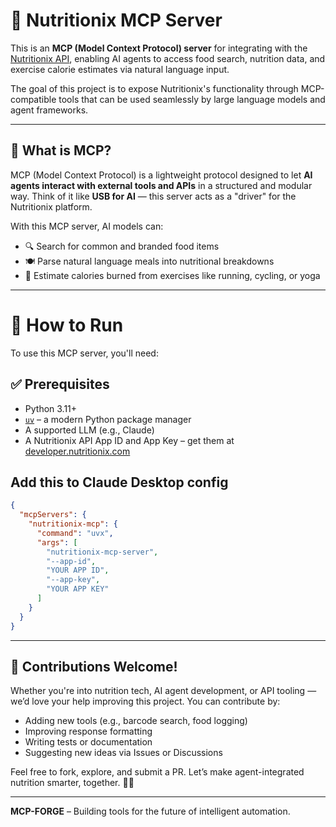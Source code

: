 # 🥦 Nutritionix MCP Server

This is an **MCP (Model Context Protocol) server** for integrating with the [Nutritionix API](https://developer.nutritionix.com/), enabling AI agents to access food search, nutrition data, and exercise calorie estimates via natural language input.

The goal of this project is to expose Nutritionix's functionality through MCP-compatible tools that can be used seamlessly by large language models and agent frameworks.

---

## 🧠 What is MCP?

MCP (Model Context Protocol) is a lightweight protocol designed to let **AI agents interact with external tools and APIs** in a structured and modular way. Think of it like **USB for AI** — this server acts as a "driver" for the Nutritionix platform.

With this MCP server, AI models can:

- 🔍 Search for common and branded food items  
- 🍽️ Parse natural language meals into nutritional breakdowns  
- 🏃 Estimate calories burned from exercises like running, cycling, or yoga

---

# 🚀 How to Run

To use this MCP server, you'll need:

## ✅ Prerequisites

- Python 3.11+
- [`uv`](https://github.com/astral-sh/uv) – a modern Python package manager
- A supported LLM (e.g., Claude)
- A Nutritionix API App ID and App Key – get them at [developer.nutritionix.com](https://developer.nutritionix.com)

## Add this to Claude Desktop config

```json
{
  "mcpServers": {
    "nutritionix-mcp": {
      "command": "uvx",
      "args": [
        "nutritionix-mcp-server",
        "--app-id",
        "YOUR APP ID",
        "--app-key",
        "YOUR APP KEY"
      ]
    }
  }
}
```

---

## 🤝 Contributions Welcome!

Whether you're into nutrition tech, AI agent development, or API tooling — we’d love your help improving this project. You can contribute by:

- Adding new tools (e.g., barcode search, food logging)
- Improving response formatting
- Writing tests or documentation
- Suggesting new ideas via Issues or Discussions

Feel free to fork, explore, and submit a PR. Let’s make agent-integrated nutrition smarter, together. 🧠🥗

---

**MCP-FORGE** – Building tools for the future of intelligent automation.
